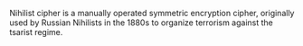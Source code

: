 Nihilist cipher is a manually operated symmetric encryption cipher, originally used by Russian Nihilists in the 1880s to organize terrorism against the tsarist regime. 
